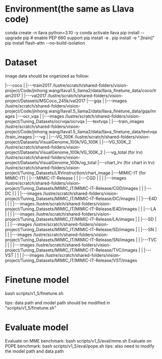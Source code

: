 # Environment(the same as Llava code)
conda create -n llava python=3.10 -y
conda activate llava
pip install --upgrade pip  # enable PEP 660 support
pip install -e .
pip install -e ".[train]"
pip install flash-attn --no-build-isolation

# Dataset
image data should be organized as follow:

|---coco
|     |---train2017  /lustre/scratch/shared-folders/vision-project/Code/jinhong.wang/llava1.5_llama2/data/llava_finetune_data/coco/train2017
|     |---val2017  /lustre/scratch/shared-folders/vision-project/Datasets/MSCoco_245k/val2017
|---gqa
|     |---images   /lustre/scratch/shared-folders/vision-project/Code/jinhong.wang/llava1.5_llama2/data/llava_finetune_data/gqa/images
|---ocr_vqa
|     |---images   /lustre/scratch/shared-folders/vision-project/Tuning_Datasets/ocrvqa/ocrvqa
|---textvqa
|     |---train_images  /lustre/scratch/shared-folders/vision-project/Code/jinhong.wang/llava1.5_llama2/data/llava_finetune_data/textvqa/train_images
|---vg
|     |---VG_100K  /lustre/scratch/shared-folders/vision-project/Datasets/VisualGenome_100k/VG_100K
|     |---VG_100K_2  /lustre/scratch/shared-folders/vision-project/Datasets/VisualGenome_100k/VG_100K_2
|---vg_total   (for lrv)  /lustre/scratch/shared-folders/vision-project/Datasets/VisualGenome_100k/vg_total
|---chart_lrv  (for chart in lrv)  /lustre/scratch/shared-folders/vision-project/Tuning_Datasets/LRVinstruction/chart_image
|---MIMIC-IT   (for MIMIC-IT)
|     |---MIMIC-IT-Release
|     |     |---CGD
|     |     |     |---images  /lustre/scratch/shared-folders/vision-project/Tuning_Datasets/MIMIC_IT/MIMIC-IT-Release/CGD/images
|     |     |---DC
|     |     |     |---images  /lustre/scratch/shared-folders/vision-project/Tuning_Datasets/MIMIC_IT/MIMIC-IT-Release/DC/images
|     |     |---E4D
|     |     |     |---images  /lustre/scratch/shared-folders/vision-project/Tuning_Datasets/MIMIC_IT/MIMIC-IT-Release/E4D/images
|     |     |---LA
|     |     |     |---images  /lustre/scratch/shared-folders/vision-project/Tuning_Datasets/MIMIC_IT/MIMIC-IT-Release/LA/images
|     |     |---SD
|     |     |     |---images  /lustre/scratch/shared-folders/vision-project/Tuning_Datasets/MIMIC_IT/MIMIC-IT-Release/SD/images
|     |     |---SN
|     |     |     |---images  /lustre/scratch/shared-folders/vision-project/Tuning_Datasets/MIMIC_IT/MIMIC-IT-Release/SN/images
|     |     |---TVC
|     |     |     |---images  /lustre/scratch/shared-folders/vision-project/Tuning_Datasets/MIMIC_IT/MIMIC-IT-Release/TVC/images
|     |     |---VST
|     |     |     |---images  /lustre/scratch/shared-folders/vision-project/Tuning_Datasets/MIMIC_IT/MIMIC-IT-Release/VST/images

# Finetune model

bash scripts/v1_5/finetune.sh

tips: data path and model path should be modified in "scripts/v1_5/finetune.sh"

# Evaluate model 

Evaluate on MME benchmark: bash scripts/v1_5/eval/mme.sh
Evaluate on POPE benchmark: bash scripts/v1_5/eval/pope.sh
tips: also need to modify the model path and data path

